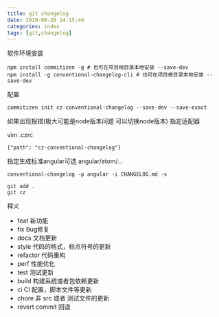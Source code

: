 ```yaml
---
title: git changelog
date: 2019-08-26 14:15:44
categories: index 
tags: [git,changelog]
---
```


软件环境安装

```
npm install commitizen -g # 也可在项目根目录本地安装 --save-dev
npm install -g conventional-changelog-cli # 也可在项目根目录本地安装 --save-dev
```

配置
```
commitizen init cz-conventional-changelog --save-dev --save-exact
```

如果出现报错(极大可能是node版本问题 可以切换node版本)
指定适配器

vim .czrc
```
{"path": "cz-conventional-changelog"}

```

指定生成标准angular可选 angular/atom/...

```
conventional-changelog -p angular -i CHANGELOG.md -s

git add .
git cz
```

释义
* feat 新功能
* fix Bug修复
* docs 文档更新
* style 代码的格式，标点符号的更新
* refactor 代码重构
* perf 性能优化
* test 测试更新
* build 构建系统或者包依赖更新
* ci CI 配置，脚本文件等更新
* chore 非 src 或者 测试文件的更新
* revert commit 回退

